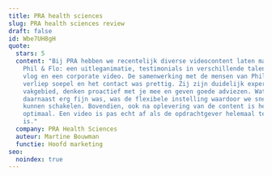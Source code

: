 ```yaml
---
title: PRA health sciences
slug: PRA health sciences review
draft: false
id: Wbe7UH8gH
quote:
  stars: 5
  content: "Bij PRA hebben we recentelijk diverse videocontent laten maken door
    Phil & Flo: een uitleganimatie, testimonials in verschillende talen, een
    vlog en een corporate video. De samenwerking met de mensen van Phil & Flo
    verliep soepel en het contact was prettig. Zij zijn duidelijk expert in hun
    vakgebied, denken proactief met je mee en geven goede adviezen. Wat
    daarnaast erg fijn was, was de flexibele instelling waardoor we snel hebben
    kunnen schakelen. Bovendien, ook na oplevering van de content is het contact
    optimaal. Een video is pas echt af als de opdrachtgever helemaal tevreden
    is."
  company: PRA Health Sciences
  auteur: Martine Bouwman
  functie: Hoofd marketing
seo:
  noindex: true
---
```

